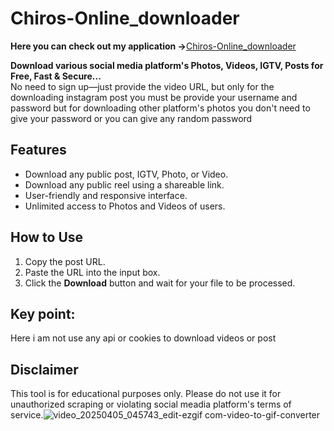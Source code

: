 # Chiros-Online_downloader 
**Here you can check out my application ->**[Chiros-Online_downloader ](https://chiros-online-downloader-0vfs.onrender.com)

**Download various social media platform's Photos, Videos, IGTV, Posts for Free, Fast & Secure...**  
No need to sign up—just provide the video URL, but only for the downloading instagram post you must be provide your username and password but for downloading other platform's photos you don't need to give your password or you can give any random password

## Features

- Download any public post, IGTV, Photo, or Video.
- Download any public reel using a shareable link.
- User-friendly and responsive interface.
- Unlimited access to Photos and Videos of users.

## How to Use

1. Copy the post URL.
2. Paste the URL into the input box.
3. Click the **Download** button and wait for your file to be processed.
## Key point:
Here i am not use any api or cookies to download videos or post

## Disclaimer
This tool is for educational purposes only. Please do not use it for unauthorized scraping or violating social meadia platform's terms of service.![video_20250405_045743_edit-ezgif com-video-to-gif-converter](https://github.com/user-attachments/assets/d56f396f-7b35-4f51-a53f-da71634b3f72)
